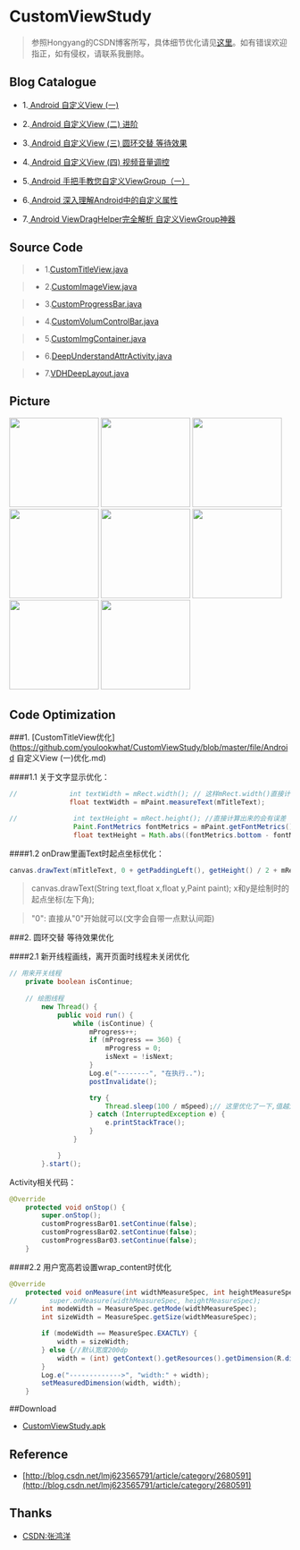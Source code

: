 # CustomViewStudy
> 参照Hongyang的CSDN博客所写，具体细节优化请见[这里](http://blog.csdn.net/jingbin_/article/category/6187475)。如有错误欢迎指正，如有侵权，请联系我删除。


## Blog Catalogue

 - 1.[ Android 自定义View (一)](http://blog.csdn.net/lmj623565791/article/details/24252901)

 - 2.[ Android 自定义View (二) 进阶](http://blog.csdn.net/lmj623565791/article/details/24300125)

 - 3.[ Android 自定义View (三) 圆环交替 等待效果](http://blog.csdn.net/lmj623565791/article/details/24500107)

 - 4.[ Android 自定义View (四) 视频音量调控](http://blog.csdn.net/lmj623565791/article/details/24529807)

 - 5.[ Android 手把手教您自定义ViewGroup（一）](http://blog.csdn.net/lmj623565791/article/details/38339817)

 - 6.[ Android 深入理解Android中的自定义属性](http://blog.csdn.net/lmj623565791/article/details/45022631)

 - 7.[ Android ViewDragHelper完全解析 自定义ViewGroup神器](http://blog.csdn.net/lmj623565791/article/details/46858663)



## Source Code

>- 1.[CustomTitleView.java](https://github.com/youlookwhat/CustomViewStudy/blob/master/app/src/main/java/com/example/jingbin/customview/view/CustomTitleView.java)

>- 2.[CustomImageView.java](https://github.com/youlookwhat/CustomViewStudy/blob/master/app/src/main/java/com/example/jingbin/customview/view/CustomImageView.java)

>- 3.[CustomProgressBar.java](https://github.com/youlookwhat/CustomViewStudy/blob/master/app/src/main/java/com/example/jingbin/customview/view/CustomProgressBar.java)

>- 4.[CustomVolumControlBar.java](https://github.com/youlookwhat/CustomViewStudy/blob/master/app/src/main/java/com/example/jingbin/customview/view/CustomVolumControlBar.java)

>- 5.[CustomImgContainer.java](https://github.com/youlookwhat/CustomViewStudy/blob/master/app/src/main/java/com/example/jingbin/customview/viewgroup/CustomImgContainer.java)

>- 6.[DeepUnderstandAttrActivity.java](https://github.com/youlookwhat/CustomViewStudy/blob/master/app/src/main/java/com/example/jingbin/customview/activity/DeepUnderstandAttrActivity.java)

>- 7.[VDHDeepLayout.java](https://github.com/youlookwhat/CustomViewStudy/blob/master/app/src/main/java/com/example/jingbin/customview/viewgroup/VDHDeepLayout.java)


## Picture
<img width="160" height=“274” src="https://github.com/youlookwhat/CustomViewStudy/blob/master/file/view_00.png"></img>
<img width="160" height=“274” src="https://github.com/youlookwhat/CustomViewStudy/blob/master/file/view_01.png"></img>
<img width="160" height=“274” src="https://github.com/youlookwhat/CustomViewStudy/blob/master/file/view_02.png"></img>
<img width="160" height=“274” src="https://github.com/youlookwhat/CustomViewStudy/blob/master/file/view_03.png"></img>
<img width="160" height=“274” src="https://github.com/youlookwhat/CustomViewStudy/blob/master/file/view_04.png"></img>
<img width="160" height=“274” src="https://github.com/youlookwhat/CustomViewStudy/blob/master/file/view_05.png"></img>
<img width="160" height=“274” src="https://github.com/youlookwhat/CustomViewStudy/blob/master/file/view_06.png"></img>
<img width="160" height=“274” src="https://github.com/youlookwhat/CustomViewStudy/blob/master/file/view_07.png"></img>



##  Code Optimization
###1. [CustomTitleView优化](https://github.com/youlookwhat/CustomViewStudy/blob/master/file/Android 自定义View (一)优化.md)

####1.1 关于文字显示优化：
``` java
//             int textWidth = mRect.width(); // 这样mRect.width()直接计算出来的会有误差
               float textWidth = mPaint.measureText(mTitleText);

//              int textHeight = mRect.height(); //直接计算出来的会有误差
                Paint.FontMetrics fontMetrics = mPaint.getFontMetrics();
                float textHeight = Math.abs((fontMetrics.bottom - fontMetrics.top));
```
####1.2 onDraw里画Text时起点坐标优化：
``` java
canvas.drawText(mTitleText, 0 + getPaddingLeft(), getHeight() / 2 + mRect.height() / 2, mPaint);
``` 
>canvas.drawText(String text,float x,float y,Paint paint); x和y是绘制时的起点坐标(左下角);

>"0":  直接从"0"开始就可以(文字会自带一点默认间距)

###2. 圆环交替 等待效果优化

####2.1 新开线程画线，离开页面时线程未关闭优化

``` java
// 用来开关线程
    private boolean isContinue;
    
    // 绘图线程
        new Thread() {
            public void run() {
                while (isContinue) {
                    mProgress++;
                    if (mProgress == 360) {
                        mProgress = 0;
                        isNext = !isNext;
                    }
                    Log.e("--------", "在执行..");
                    postInvalidate();

                    try {
                        Thread.sleep(100 / mSpeed);// 这里优化了一下,值越大,速度越快
                    } catch (InterruptedException e) {
                        e.printStackTrace();
                    }
                }

            }
        }.start();
``` 
Activity相关代码：

``` java
@Override
    protected void onStop() {
        super.onStop();
        customProgressBar01.setContinue(false);
        customProgressBar02.setContinue(false);
        customProgressBar03.setContinue(false);
    }
``` 
####2.2 用户宽高若设置wrap_content时优化
``` java
@Override
    protected void onMeasure(int widthMeasureSpec, int heightMeasureSpec) {
//        super.onMeasure(widthMeasureSpec, heightMeasureSpec);
        int modeWidth = MeasureSpec.getMode(widthMeasureSpec);
        int sizeWidth = MeasureSpec.getSize(widthMeasureSpec);

        if (modeWidth == MeasureSpec.EXACTLY) {
            width = sizeWidth;
        } else {//默认宽度200dp
            width = (int) getContext().getResources().getDimension(R.dimen.width);
        }
        Log.e("------------->", "width:" + width);
        setMeasuredDimension(width, width);
    }
``` 

##Download
 - [CustomViewStudy.apk](http://download.csdn.net/detail/jingbin_/9678501)

## Reference
- [http://blog.csdn.net/lmj623565791/article/category/2680591](http://blog.csdn.net/lmj623565791/article/category/2680591)

##  Thanks
- [CSDN:张鸿洋](http://blog.csdn.net/lmj623565791)






